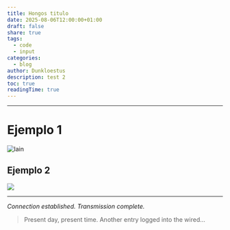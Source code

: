 ```yaml
---
title: Hongos titulo
date: 2025-08-06T12:00:00+01:00
draft: false
share: true
tags:
  - code
  - input
categories:
  - blog
author: Dunkloestus
description: test 2
toc: true
readingTime: true
---
```

---



# Ejemplo 1




![lain](/img/9DJl9YB.jpg)

## Ejemplo 2



![](/img/4nihCAl.png)


---

*Connection established. Transmission complete.*

> Present day, present time. Another entry logged into the wired...
